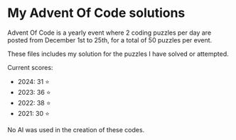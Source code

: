 # My Advent Of Code solutions



Advent Of Code is a yearly event where 2 coding puzzles per day are posted from December 1st to 25th, for a total of 50 puzzles per event.

These files includes my solution for the puzzles I have solved or attempted.



Current scores:

* 2024: 31 :star:
* 2023: 36 :star:
* 2022: 38 :star:
* 2021: 30 :star:



No AI was used in the creation of these codes.

